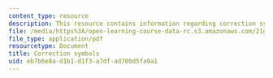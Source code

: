 ```yaml
---
content_type: resource
description: This resource contains information regarding correction symbols.
file: /media/https%3A/open-learning-course-data-rc.s3.amazonaws.com/21g-222-expository-writing-for-bilingual-students-fall-2002/eb7b6e8ad1b1d1f3a7dfad700d5fa9a1_MIT21G_222F02_correction.pdf
file_type: application/pdf
resourcetype: Document
title: Correction symbols
uid: eb7b6e8a-d1b1-d1f3-a7df-ad700d5fa9a1
---
```

